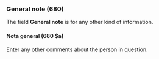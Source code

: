 ### General note (680)

The field **General note** is for any other kind of information.

#### Nota general (680 $a)

Enter any other comments about the person in question.  
